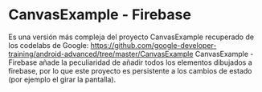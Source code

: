 CanvasExample - Firebase
=============================

Es una versión más compleja del proyecto CanvasExample recuperado de los codelabs de Google:
https://github.com/google-developer-training/android-advanced/tree/master/CanvasExample
CanvasExample - Firebase añade la peculiaridad de añadir todos los elementos dibujados a firebase,
por lo que este proyecto es persistente a los cambios de estado (por ejemplo el girar la pantalla).







